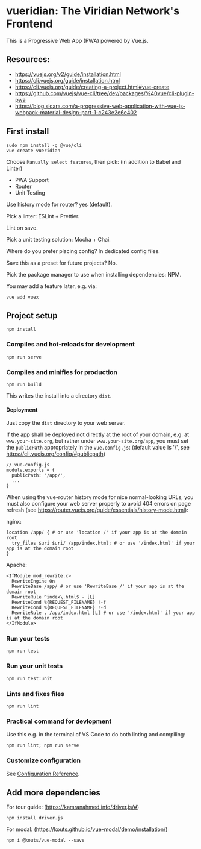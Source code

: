 # vueridian: The Viridian Network's Frontend

This is a Progressive Web App (PWA) powered by Vue.js.

## Resources:

* https://vuejs.org/v2/guide/installation.html
* https://cli.vuejs.org/guide/installation.html
* https://cli.vuejs.org/guide/creating-a-project.html#vue-create
* https://github.com/vuejs/vue-cli/tree/dev/packages/%40vue/cli-plugin-pwa
* https://blog.sicara.com/a-progressive-web-application-with-vue-js-webpack-material-design-part-1-c243e2e6e402

## First install

```
sudo npm install -g @vue/cli
vue create vueridian
```

Choose `Manually select features`, then pick: (in addition to Babel and Linter)

- PWA Support
- Router
- Unit Testing

Use history mode for router? yes (default).

Pick a linter: ESLint + Prettier.

Lint on save.

Pick a unit testing solution: Mocha + Chai.

Where do you prefer placing config? In dedicated config files.

Save this as a preset for future projects? No.

Pick the package manager to use when installing dependencies: NPM.

You may add a feature later, e.g. via:

```
vue add vuex
```

## Project setup
```
npm install
```

### Compiles and hot-reloads for development
```
npm run serve
```

### Compiles and minifies for production
```
npm run build
```

This writes the install into a directory `dist`.

#### Deployment

Just copy the `dist` directory to your web server.

If the app shall be deployed not directly at the root of your
domain, e.g. at `www.your-site.org`, but rather under
`www.your-site.org/app`, you must set the `publicPath` appropriately
in the `vue.config.js`: (default value is '/', see
https://cli.vuejs.org/config/#publicpath)

```
// vue.config.js
module.exports = {
  publicPath: '/app/',
  ...
}
```

When using the vue-router history mode for nice normal-looking URLs,
you must also configure your web server properly to avoid 404 errors
on page refresh (see https://router.vuejs.org/guide/essentials/history-mode.html):

nginx:
```
location /app/ { # or use 'location /' if your app is at the domain root
  try_files $uri $uri/ /app/index.html; # or use '/index.html' if your app is at the domain root
}
```

Apache:
```
<IfModule mod_rewrite.c>
  RewriteEngine On
  RewriteBase /app/ # or use 'RewriteBase /' if your app is at the domain root
  RewriteRule ^index\.html$ - [L]
  RewriteCond %{REQUEST_FILENAME} !-f
  RewriteCond %{REQUEST_FILENAME} !-d
  RewriteRule . /app/index.html [L] # or use '/index.html' if your app is at the domain root
</IfModule>
```

### Run your tests
```
npm run test
```

### Run your unit tests
```
npm run test:unit
```

### Lints and fixes files
```
npm run lint
```

### Practical command for devlopment
Use this e.g. in the terminal of VS Code to do both linting and compiling:
```
npm run lint; npm run serve
```

### Customize configuration
See [Configuration Reference](https://cli.vuejs.org/config/).


## Add more dependencies

For tour guide: (https://kamranahmed.info/driver.js/#)
```
npm install driver.js
```

For modal: (https://kouts.github.io/vue-modal/demo/installation/)
```
npm i @kouts/vue-modal --save
```
